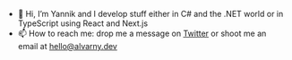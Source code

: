 - 👋 Hi, I’m Yannik and I develop stuff either in C# and the .NET world or in TypeScript using React and Next.js
- 📫 How to reach me: drop me a message on [Twitter](https://twitter.com/alvarnydev) or shoot me an email at [hello@alvarny.dev](mailto:hello@alvarny.dev)
